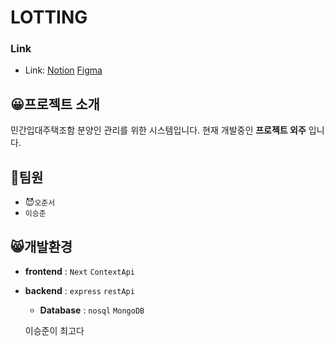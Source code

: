 # LOTTING

### Link
- Link: [Notion][Notionlink] [Figma][Figmalink]

[Notionlink]: https://jjuin.notion.site/Lotting-d4210880c6534cfbb42eca4c1cd16fab?pvs=4 "Go Notion"
[Figmalink]: https://www.figma.com/file/gDD2pXc71Xyv3EucwpkhRq/LOTTING?type=design&node-id=0%3A1&mode=design&t=v2TVIKtte7EVgiUI-1 "Go Figma"

## 😀프로젝트 소개
민간입대주택조함 분양인 관리를 위한 시스템입니다.
현재 개발중인 **프로젝트 외주** 입니다.

## 🤵팀원
-  😈`오준서` 
-  `이승준` 

## 😸개발환경
  - **frontend** : `Next` `ContextApi`
  - **backend** : `express` `restApi`
    - **Database** : `nosql` `MongoDB`

    이승준이 최고다
  

